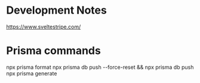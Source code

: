 # Development Notes

https://www.sveltestripe.com/


# Prisma commands

npx prisma format
npx prisma db push --force-reset && npx prisma db push
npx prisma generate